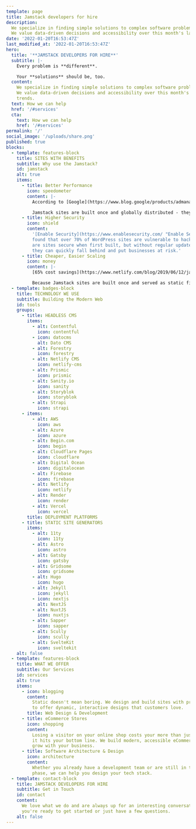 ```yaml
---
template: page
title: Jamstack developers for hire
description:
  We specialize in finding simple solutions to complex software problems.
  We value data-driven decisions and accessibility over this month's latest tech trends.
date: '2022-01-20T16:53:47Z'
last_modified_at: '2022-01-20T16:53:47Z'
hero:
  title: '**JAMSTACK DEVELOPERS FOR HIRE**'
  subtitle: |-
    Every problem is **different**.

    Your **solutions** should be, too.
  content:
    We specialize in finding simple solutions to complex software problems.
    We value data-driven decisions and accessibility over this month's latest tech
    trends.
  text: How we can help
  href: '/#services'
  cta:
    text: How we can help
    href: '/#services'
permalink: '/'
social_image: '/uploads/share.png'
published: true
blocks:
  - template: features-block
    title: SITES WITH BENEFITS
    subtitle: Why use the Jamstack?
    id: jamstack
    alt: true
    items:
      - title: Better Performance
        icon: speedometer
        content: |-
          According to [Google](https://www.blog.google/products/admanager/increase-speed-of-your-mobile-site-wi/ "Google"), 53% of visitors will leave a website if it takes longer than 3 seconds to load. Even worse, a whopping 79% of online shoppers will stay away from online stores with performance hiccups.

          Jamstack sites are built once and globally distributed - they don't depend on servers to rebuild the page for every visitor.
      - title: Higher Security
        icon: shield
        content:
          '[Enable Security](https://www.enablesecurity.com/ "Enable Security")
          found that over 70% of WordPress sites are vulnerable to hacker attacks. Chances
          are sites secure when first built, but without regular updates and maintenance
          they can quickly fall behind and put businesses at risk.'
      - title: Cheaper, Easier Scaling
        icon: money
        content: |-
          [65% cost savings](https://www.netlify.com/blog/2019/06/12/jamstack_conf-nyc-session-recap-citrix-delivers-better-ux-with-less-overhead-using-jamstack-and-netlify/ "65% cost savings") after moving their business critical documentation sites over to Jamstack technologies. Their documentation sites are visited by 3.5 million users annually and provide technical support for all of their 15 products and related components.

          Because Jamstack sites are built once and served as static files, they can be distributed globally and available almost instantly to your customers around the world.
  - template: badges-block
    title: TECHNOLOGY WE USE
    subtitle: Building the Modern Web
    id: tools
    groups:
      - title: HEADLESS CMS
        items:
          - alt: Contentful
            icon: contentful
          - icon: datocms
            alt: Dato CMS
          - alt: Forestry
            icon: forestry
          - alt: Netlify CMS
            icon: netlify-cms
          - alt: Prismic
            icon: prismic
          - alt: Sanity.io
            icon: sanity
          - alt: Storyblok
            icon: storyblok
          - alt: Strapi
            icon: strapi
      - items:
          - alt: AWS
            icon: aws
          - alt: Azure
            icon: azure
          - alt: Begin.com
            icon: begin
          - alt: Cloudflare Pages
            icon: cloudflare
          - alt: Digital Ocean
            icon: digitalocean
          - alt: Firebase
            icon: firebase
          - alt: Netlify
            icon: netlify
          - alt: Render
            icon: render
          - alt: Vercel
            icon: vercel
        title: DEPLOYMENT PLATFORMS
      - title: STATIC SITE GENERATORS
        items:
          - alt: 11ty
            icon: 11ty
          - alt: Astro
            icon: astro
          - alt: Gatsby
            icon: gatsby
          - alt: Gridsome
            icon: gridsome
          - alt: Hugo
            icon: hugo
          - alt: Jekyll
            icon: jekyll
          - icon: nextjs
            alt: NextJS
          - alt: NuxtJS
            icon: nuxtjs
          - alt: Sapper
            icon: sapper
          - alt: Scully
            icon: scully
          - alt: SvelteKit
            icon: sveltekit
    alt: false
  - template: features-block
    title: WHAT WE OFFER
    subtitle: Our Services
    id: services
    alt: true
    items:
      - icon: blogging
        content:
          Static doesn't mean boring. We design and build sites with proven technologies
          to offer dynamic, interactive designs that customers love.
        title: Web Design & Development
      - title: eCommerce Stores
        icon: shopping
        content:
          Losing a visitor on your online shop costs your more than just impressions,
          it hits your bottom line. We build modern, accessible eCommerce stores that
          grow with your business.
      - title: Software Architecture & Design
        icon: architecture
        content:
          Whether you already have a development team or are still in the planning
          phase, we can help you design your tech stack.
  - template: contact-block
    title: JAMSTACK DEVELOPERS FOR HIRE
    subtitle: Get in Touch
    id: contact
    content:
      We love what we do and are always up for an interesting conversation, whether
      you're ready to get started or just have a few questions.
    alt: false
---
```

